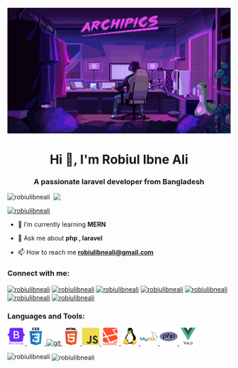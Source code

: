 ![logo](https://github.com/robiulibneali/robiulibneali/blob/main/robiul.gif)
<h1 align="center">Hi 👋, I'm Robiul Ibne Ali</h1>
<h3 align="center">A passionate laravel developer from Bangladesh</h3>
<img src="https://miro.medium.com/v2/resize:fit:1400/1*4fNBO_UDYEVxM0E5T2FyJQ.gif" align="right" width="400px" alt="coder"/>

<p align="left"> <img src="https://komarev.com/ghpvc/?username=robiulibneali&label=Profile%20views&color=0e75b6&style=flat" alt="robiulibneali" /> </p>

<p align="left"> <a href="https://twitter.com/robiulibneali" target="blank"><img src="https://img.shields.io/twitter/follow/robiulibneali?logo=twitter&style=for-the-badge" alt="robiulibneali" /></a> </p>

- 🌱 I’m currently learning **MERN**

- 💬 Ask me about **php , laravel**

- 📫 How to reach me **robiulibneali@gmail.com**

<h3 align="left">Connect with me:</h3>
<p align="left">
<a href="https://codepen.io/robiulibneali" target="blank"><img align="center" src="https://raw.githubusercontent.com/rahuldkjain/github-profile-readme-generator/master/src/images/icons/Social/codepen.svg" alt="robiulibneali" height="30" width="40" /></a>
<a href="https://twitter.com/robiulibneali" target="blank"><img align="center" src="https://raw.githubusercontent.com/rahuldkjain/github-profile-readme-generator/master/src/images/icons/Social/twitter.svg" alt="robiulibneali" height="30" width="40" /></a>
<a href="https://linkedin.com/in/robiulibneali" target="blank"><img align="center" src="https://raw.githubusercontent.com/rahuldkjain/github-profile-readme-generator/master/src/images/icons/Social/linked-in-alt.svg" alt="robiulibneali" height="30" width="40" /></a>
<a href="https://fb.com/robiulibneali" target="blank"><img align="center" src="https://raw.githubusercontent.com/rahuldkjain/github-profile-readme-generator/master/src/images/icons/Social/facebook.svg" alt="robiulibneali" height="30" width="40" /></a>
<a href="https://instagram.com/robiulibneali" target="blank"><img align="center" src="https://raw.githubusercontent.com/rahuldkjain/github-profile-readme-generator/master/src/images/icons/Social/instagram.svg" alt="robiulibneali" height="30" width="40" /></a>
<a href="https://www.youtube.com/c/robiulibneali" target="blank"><img align="center" src="https://raw.githubusercontent.com/rahuldkjain/github-profile-readme-generator/master/src/images/icons/Social/youtube.svg" alt="robiulibneali" height="30" width="40" /></a>
<a href="https://discord.gg/robiulibneali" target="blank"><img align="center" src="https://raw.githubusercontent.com/rahuldkjain/github-profile-readme-generator/master/src/images/icons/Social/discord.svg" alt="robiulibneali" height="30" width="40" /></a>
</p>

<h3 align="left">Languages and Tools:</h3>
<p align="left"> <a href="https://getbootstrap.com" target="_blank" rel="noreferrer"> <img src="https://raw.githubusercontent.com/devicons/devicon/master/icons/bootstrap/bootstrap-plain-wordmark.svg" alt="bootstrap" width="40" height="40"/> </a> <a href="https://www.w3schools.com/css/" target="_blank" rel="noreferrer"> <img src="https://raw.githubusercontent.com/devicons/devicon/master/icons/css3/css3-original-wordmark.svg" alt="css3" width="40" height="40"/> </a> <a href="https://git-scm.com/" target="_blank" rel="noreferrer"> <img src="https://www.vectorlogo.zone/logos/git-scm/git-scm-icon.svg" alt="git" width="40" height="40"/> </a> <a href="https://www.w3.org/html/" target="_blank" rel="noreferrer"> <img src="https://raw.githubusercontent.com/devicons/devicon/master/icons/html5/html5-original-wordmark.svg" alt="html5" width="40" height="40"/> </a> <a href="https://developer.mozilla.org/en-US/docs/Web/JavaScript" target="_blank" rel="noreferrer"> <img src="https://raw.githubusercontent.com/devicons/devicon/master/icons/javascript/javascript-original.svg" alt="javascript" width="40" height="40"/> </a> <a href="https://laravel.com/" target="_blank" rel="noreferrer"> <img src="https://raw.githubusercontent.com/devicons/devicon/master/icons/laravel/laravel-plain-wordmark.svg" alt="laravel" width="40" height="40"/> </a> <a href="https://www.linux.org/" target="_blank" rel="noreferrer"> <img src="https://raw.githubusercontent.com/devicons/devicon/master/icons/linux/linux-original.svg" alt="linux" width="40" height="40"/> </a> <a href="https://www.mysql.com/" target="_blank" rel="noreferrer"> <img src="https://raw.githubusercontent.com/devicons/devicon/master/icons/mysql/mysql-original-wordmark.svg" alt="mysql" width="40" height="40"/> </a> <a href="https://www.php.net" target="_blank" rel="noreferrer"> <img src="https://raw.githubusercontent.com/devicons/devicon/master/icons/php/php-original.svg" alt="php" width="40" height="40"/> </a> <a href="https://vuejs.org/" target="_blank" rel="noreferrer"> <img src="https://raw.githubusercontent.com/devicons/devicon/master/icons/vuejs/vuejs-original-wordmark.svg" alt="vuejs" width="40" height="40"/> </a> </p>

<p><img align="left" src="https://github-readme-stats.vercel.app/api/top-langs?username=robiulibneali&show_icons=true&locale=en&layout=compact" alt="robiulibneali" /></p>

<p>&nbsp;<img align="center" src="https://github-readme-stats.vercel.app/api?username=robiulibneali&show_icons=true&locale=en" alt="robiulibneali" /></p>


